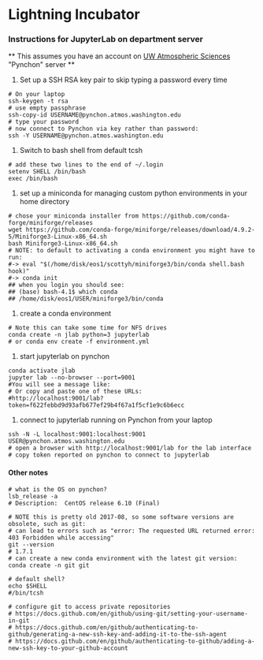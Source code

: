 # Lightning Incubator

### Instructions for JupyterLab on department server

** This assumes you have an account on [UW Atmospheric Sciences](https://atmos.uw.edu) "Pynchon" server **

1. Set up a SSH RSA key pair to skip typing a password every time
```
# On your laptop
ssh-keygen -t rsa
# use empty passphrase
ssh-copy-id USERNAME@pynchon.atmos.washington.edu
# type your password
# now connect to Pynchon via key rather than password:
ssh -Y USERNAME@pynchon.atmos.washington.edu
```

1. Switch to bash shell from default tcsh
```
# add these two lines to the end of ~/.login
setenv SHELL /bin/bash
exec /bin/bash
```

1. set up a miniconda for managing custom python environments in your home directory
```
# chose your miniconda installer from https://github.com/conda-forge/miniforge/releases
wget https://github.com/conda-forge/miniforge/releases/download/4.9.2-5/Miniforge3-Linux-x86_64.sh
bash Miniforge3-Linux-x86_64.sh
# NOTE: to default to activating a conda environment you might have to run:
#-> eval "$(/home/disk/eos1/scottyh/miniforge3/bin/conda shell.bash hook)"
#-> conda init
## when you login you should see:
## (base) bash-4.1$ which conda
## /home/disk/eos1/USER/miniforge3/bin/conda
```

1. create a conda environment
```
# Note this can take some time for NFS drives
conda create -n jlab python=3 jupyterlab
# or conda env create -f environment.yml
```

1. start jupyterlab on pynchon
```
conda activate jlab
jupyter lab --no-browser --port=9001
#You will see a message like:
# Or copy and paste one of these URLs:
#http://localhost:9001/lab?token=f622febbd9d93afb677ef29b4f67a1f5cf1e9c6b6ecc
```

1. connect to jupyterlab running on Pynchon from your laptop
```
ssh -N -L localhost:9001:localhost:9001 USER@pynchon.atmos.washington.edu
# open a browser with http://localhost:9001/lab for the lab interface
# copy token reported on pynchon to connect to jupyterlab
```

#### Other notes
```
# what is the OS on pynchon?
lsb_release -a
# Description:	CentOS release 6.10 (Final)

# NOTE this is pretty old 2017-08, so some software versions are obsolete, such as git:
# can lead to errors such as "error: The requested URL returned error: 403 Forbidden while accessing"
git --version
# 1.7.1
# can create a new conda environment with the latest git version:
conda create -n git git

# default shell?
echo $SHELL
#/bin/tcsh

# configure git to access private repositories
# https://docs.github.com/en/github/using-git/setting-your-username-in-git
# https://docs.github.com/en/github/authenticating-to-github/generating-a-new-ssh-key-and-adding-it-to-the-ssh-agent
# https://docs.github.com/en/github/authenticating-to-github/adding-a-new-ssh-key-to-your-github-account
```
